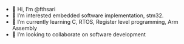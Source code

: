 - 👋 Hi, I’m @fthsari
- 👀 I’m interested embedded software implementation, stm32.
- 🌱 I’m currently learning C, RTOS, Register level programming, Arm Assembly
- 💞️ I’m looking to collaborate on software development

<!---
fthsari/fthsari is a ✨ special ✨ repository because its `README.md` (this file) appears on your GitHub profile.
You can click the Preview link to take a look at your changes.
--->
